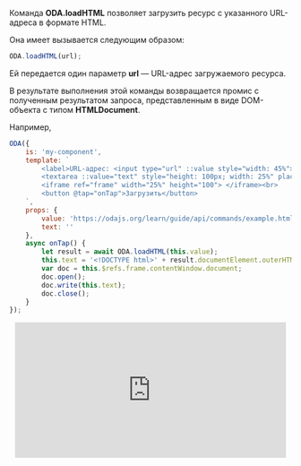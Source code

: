 Команда **ODA.loadHTML** позволяет загрузить ресурс с указанного URL-адреса в формате HTML.

Она имеет вызывается следующим образом:

```javascript
ODA.loadHTML(url);
```

Ей передается один параметр **url** — URL-адрес загружаемого ресурса.

В результате выполнения этой команды возвращается промис с полученным результатом запроса, представленным в виде DOM-объекта с типом **HTMLDocument**.

Например,

```javascript run_edit_[my-component.js]_h=150_
ODA({
    is: 'my-component',
    template: `
        <label>URL-адрес: <input type="url" ::value style="width: 45%"></label><br>
        <textarea ::value="text" style="height: 100px; width: 25%" placeholder="Результат запроса"></textarea>
        <iframe ref="frame" width="25%" height="100"> </iframe><br>
        <button @tap="onTap">Загрузить</button>
    `,
    props: {
        value: 'https://odajs.org/learn/guide/api/commands/example.html',
        text: ''
    },
    async onTap() {
        let result = await ODA.loadHTML(this.value);
        this.text = '<!DOCTYPE html>' + result.documentElement.outerHTML;
        var doc = this.$refs.frame.contentWindow.document;
        doc.open();
        doc.write(this.text);
        doc.close();
    }
});
```

<div style="position:relative;padding-bottom:48%; margin:10px">
    <iframe src="https://www.youtube.com/embed/idYh8p8KOlU?start=0" frameborder="0" allow="accelerometer; autoplay; encrypted-media; gyroscope; picture-in-picture" allowfullscreen
    	style="position:absolute;width:100%;height:100%;"></iframe>
</div>
